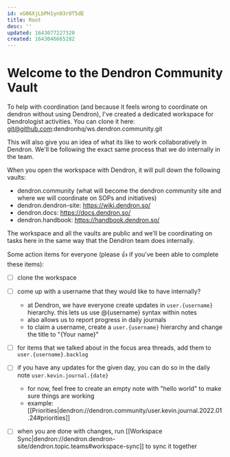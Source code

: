 ```yaml
---
id: xG06XjLbPH1yn03rOT5dE
title: Root
desc: ''
updated: 1643077227320
created: 1643046665282
---
```



# Welcome to the Dendron Community Vault

To help with coordination (and because it feels wrong to coordinate on dendron without using Dendron), I've created a dedicated workspace for Dendrologist activities. 
You can clone it here: git@github.com:dendronhq/ws.dendron.community.git

This will also give you an idea of what its like to work collaboratively in Dendron. We'll be following the exact same process that we do internally in the team.

When you open the workspace with Dendron, it will pull down the following vaults:

- dendron.community (what will become the dendron community site and where we will coordinate on SOPs and initiatives)
- dendron.dendron-site: https://wiki.dendron.so/
- dendron.docs: https://docs.dendron.so/
- dendron.handbook: https://handbook.dendron.so/

The workspace and all the vaults are public and we'll be coordinating on tasks here in the same way that the Dendron team does internally. 

Some action items for everyone (please 👍 if you've been able to complete these items):
- [ ] clone the workspace 
- [ ] come up with a username that they would like to have internally?
    - at Dendron, we have everyone create updates in `user.{username}` hierarchy. this lets us use @{username} syntax within notes 
    - also allows us to report progress in daily journals
    - to claim a username, create a `user.{username}` hierarchy and change the title to "{Your name}"
- [ ] for items that we talked about in the focus area threads, add them to `user.{username}.backlog`
- [ ] if you have any updates for the given day, you can do so in the daily note `user.kevin.journal.{date}`
    - for now, feel free to create an empty note with "hello world" to make sure things are working
    - example: [[Priorities|dendron://dendron.community/user.kevin.journal.2022.01.24#priorities]]
- [ ] when you are done with changes, run [[Workspace Sync|dendron://dendron.dendron-site/dendron.topic.teams#workspace-sync]] to sync it together



